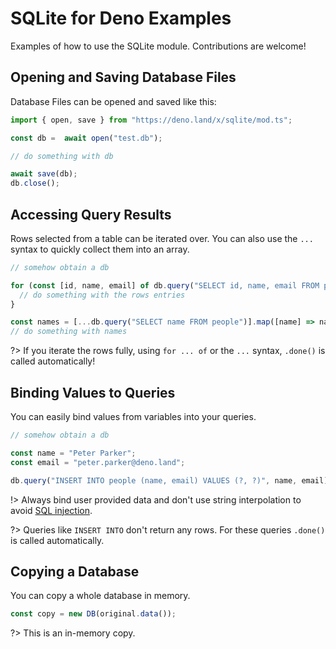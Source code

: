 # SQLite for Deno Examples

Examples of how to use the SQLite module. Contributions are welcome!


## Opening and Saving Database Files

Database Files can be opened and saved like this:
```javascript
import { open, save } from "https://deno.land/x/sqlite/mod.ts";

const db =  await open("test.db");

// do something with db

await save(db);
db.close();
```


## Accessing Query Results

Rows selected from a table can be iterated over. You can also use the `...` syntax
to quickly collect them into an array.
```javascript
// somehow obtain a db

for (const [id, name, email] of db.query("SELECT id, name, email FROM people")) {
  // do something with the rows entries
}

const names = [...db.query("SELECT name FROM people")].map([name] => name);
// do something with names
```

?> If you iterate the rows fully, using `for ... of` or the `...` syntax,
`.done()` is called automatically!


## Binding Values to Queries

You can easily bind values from variables into your queries.
```javascript
// somehow obtain a db

const name = "Peter Parker";
const email = "peter.parker@deno.land";

db.query("INSERT INTO people (name, email) VALUES (?, ?)", name, email);
```

!> Always bind user provided data and don't use string interpolation to avoid
[SQL injection](https://en.wikipedia.org/wiki/SQL_injection).

?> Queries like `INSERT INTO` don't return any rows. For these queries `.done()`
is called automatically.

## Copying a Database

You can copy a whole database in memory.
```javascript
const copy = new DB(original.data());
```

?> This is an in-memory copy.
